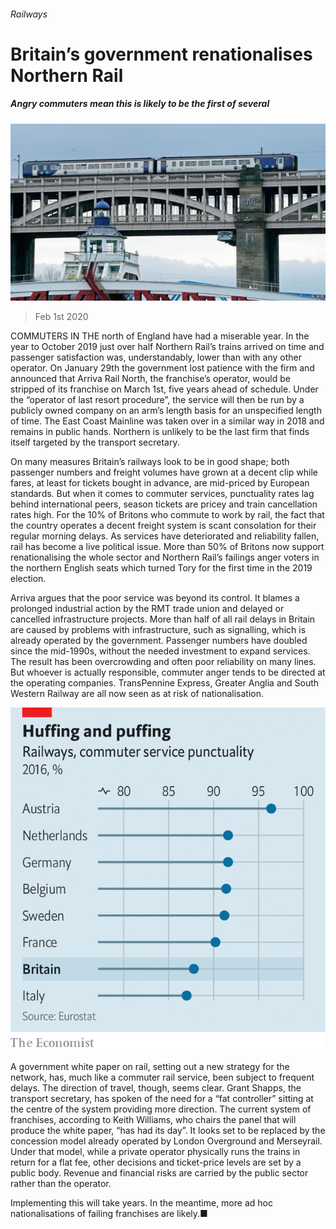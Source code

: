 ###### Railways

# Britain’s government renationalises Northern Rail 

##### Angry commuters mean this is likely to be the first of several 

![image](images/20200201_BRP502.jpg) 

> Feb 1st 2020 

COMMUTERS IN THE north of England have had a miserable year. In the year to October 2019 just over half Northern Rail’s trains arrived on time and passenger satisfaction was, understandably, lower than with any other operator. On January 29th the government lost patience with the firm and announced that Arriva Rail North, the franchise’s operator, would be stripped of its franchise on March 1st, five years ahead of schedule. Under the “operator of last resort procedure”, the service will then be run by a publicly owned company on an arm’s length basis for an unspecified length of time. The East Coast Mainline was taken over in a similar way in 2018 and remains in public hands. Northern is unlikely to be the last firm that finds itself targeted by the transport secretary.

On many measures Britain’s railways look to be in good shape; both passenger numbers and freight volumes have grown at a decent clip while fares, at least for tickets bought in advance, are mid-priced by European standards. But when it comes to commuter services, punctuality rates lag behind international peers, season tickets are pricey and train cancellation rates high. For the 10% of Britons who commute to work by rail, the fact that the country operates a decent freight system is scant consolation for their regular morning delays. As services have deteriorated and reliability fallen, rail has become a live political issue. More than 50% of Britons now support renationalising the whole sector and Northern Rail’s failings anger voters in the northern English seats which turned Tory for the first time in the 2019 election.


Arriva argues that the poor service was beyond its control. It blames a prolonged industrial action by the RMT trade union and delayed or cancelled infrastructure projects. More than half of all rail delays in Britain are caused by problems with infrastructure, such as signalling, which is already operated by the government. Passenger numbers have doubled since the mid-1990s, without the needed investment to expand services. The result has been overcrowding and often poor reliability on many lines. But whoever is actually responsible, commuter anger tends to be directed at the operating companies. TransPennine Express, Greater Anglia and South Western Railway are all now seen as at risk of nationalisation.

![image](images/20200201_BRC040.png) 


A government white paper on rail, setting out a new strategy for the network, has, much like a commuter rail service, been subject to frequent delays. The direction of travel, though, seems clear. Grant Shapps, the transport secretary, has spoken of the need for a “fat controller” sitting at the centre of the system providing more direction. The current system of franchises, according to Keith Williams, who chairs the panel that will produce the white paper, “has had its day”. It looks set to be replaced by the concession model already operated by London Overground and Merseyrail. Under that model, while a private operator physically runs the trains in return for a flat fee, other decisions and ticket-price levels are set by a public body. Revenue and financial risks are carried by the public sector rather than the operator.

Implementing this will take years. In the meantime, more ad hoc nationalisations of failing franchises are likely.■

